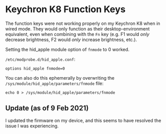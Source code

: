 # Keychron K8 Function Keys

The function keys were not working properly on my Keychron K8 when in wired
mode. They would only function as their desktop-environment equivalent, even
when combining with the `Fn` key (e.g. F1 would _only_ decrease brightness, F2
would _only_ increase brightness, etc.).

Setting the hid_apple module option of `fnmode` to 0 worked.

`/etc/modprobe.d/hid_apple.conf`:
```
options hid_apple fnmode=0
```

You can also do this ephemerally by overwriting the
`/sys/module/hid_apple/parameters/fnmode` file:
```
echo 0 > /sys/module/hid_apple/parameters/fnmode
```

## Update (as of 9 Feb 2021)

I updated the firmware on my device, and this seems to have resolved the issue
I was experiencing.
